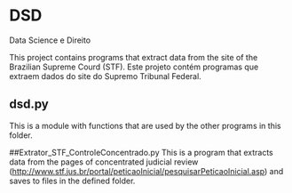 # DSD
Data Science e Direito

This project contains programs that extract data from the site of the Brazilian Supreme Courd (STF).
Este projeto contém programas que extraem dados do site do Supremo Tribunal Federal.

## dsd.py
This is a module with functions that are used by the other programs in this folder.

##Extrator_STF_ControleConcentrado.py
This is a program that extracts data from the pages of concentrated judicial review (http://www.stf.jus.br/portal/peticaoInicial/pesquisarPeticaoInicial.asp) and saves to files in the defined folder.

